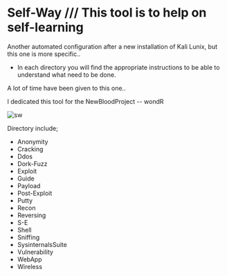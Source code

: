 # Self-Way  /// This tool is to help on self-learning

Another automated configuration after a new installation of Kali Lunix, but this one is more specific..

- In each directory you will find the appropriate instructions to be able to understand what need to be done.

A lot of time have been given to this one..

I dedicated this tool for the NewBloodProject -- wondR
  
![sw](https://user-images.githubusercontent.com/64184513/179380057-1add14f2-718e-4a25-a5bf-db485186dba7.jpg)

Directory include;

- Anonymity
- Cracking
- Ddos
- Dork-Fuzz
- Exploit
- Guide
- Payload
- Post-Exploit
- Putty
- Recon
- Reversing
- S-E
- Shell
- Sniffing
- SysinternalsSuite
- Vulnerability
- WebApp
- Wireless
